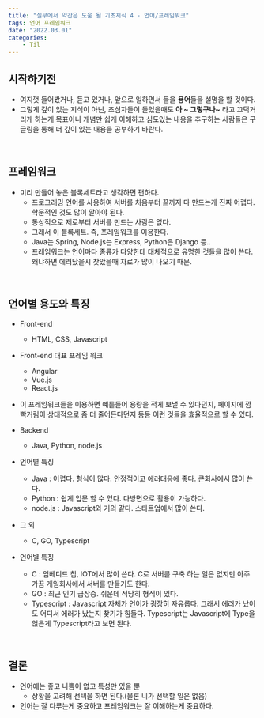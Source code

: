 ```yaml
---
title: "실무에서 약간은 도움 될 기초지식 4 - 언어/프레임워크"
tags: 언어 프레임워크
date: "2022.03.01"
categories: 
    - Til
---
```


## 시작하기전
- 여지껏 들어봤거나, 듣고 있거나, 앞으로 일하면서 들을 **용어**들을 설명을 할 것이다.
- 그렇게 깊이 있는 지식이 아닌, 초심자들이 들었을때도 **아 ~ 그렇구나~** 라고 끄덕거리게 하는게 목표이니 개념만 쉽게 이해하고 심도있는 내용을 추구하는 사람들은 구글링을 통해 더 깊이 있는 내용을 공부하기 바란다.

<br>

## 프레임워크
- 미리 만들어 놓은 블록세트라고 생각하면 편하다.
    - 프로그래밍 언어를 사용하여 서버를 처음부터 끝까지 다 만드는게 진짜 어렵다. 학문적인 것도 많이 알아야 된다.
    - 통상적으로 제로부터 서버를 만드는 사람은 없다.
    - 그래서 이 블록세트. 즉, 프레임워크를 이용한다.
    - Java는 Spring, Node.js는 Express, Python은 Django 등..
    - 프레임워크는 언어마다 종류가 다양한데 대체적으로 유명한 것들을 많이 쓴다. 왜냐하면 에러났을시 찾았을때 자료가 많이 나오기 때문.

<br>

## 언어별 용도와 특징
- Front-end
    - HTML, CSS, Javascript
- Front-end 대표 프레임 워크
    - Angular
    - Vue.js
    - React.js
- 이 프레임워크들을 이용하면 예를들어 용량을 적게 보낼 수 있다던지, 페이지에 깜빡거림이 상대적으로 좀 더 줄어든다던지 등등 이런 것들을 효율적으로 할 수 있다.

- Backend
    - Java, Python, node.js
- 언어별 특징
    - Java : 어렵다. 형식이 많다. 안정적이고 에러대응에 좋다. 큰회사에서 많이 쓴다.
    - Python : 쉽게 입문 할 수 있다. 다방면으로 활용이 가능하다.
    - node.js : Javascript와 거의 같다. 스타트업에서 많이 쓴다.
- 그 외
    - C, GO, Typescript
- 언어별 특징
    - C : 임베디드 칩, IOT에서 많이 쓴다. C로 서버를 구축 하는 일은 없지만 아주 가끔 게임회사에서 서버를 만들기도 한다.
    - GO : 최근 인기 급상승. 쉬운데 적당히 형식이 있다.
    - Typescript : Javascript 자체가 언어가 굉장히 자유롭다. 그래서 에러가 났어도 어디서 에러가 났는지 찾기가 힘들다. Typescript는 Javascript에 Type을 얹은게 Typescript라고 보면 된다.

<br>

## 결론
- 언어에는 좋고 나쁨이 없고 특성만 있을 뿐
    - 상황을 고려해 선택을 하면 된다.(물론 니가 선택할 일은 없음)
- 언어는 잘 다루는게 중요하고 프레임워크는 잘 이해하는게 중요하다.

